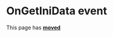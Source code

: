 # OnGetIniData event #

This page has [**moved**](https://lib-docs.delphidabbler.com/WdwState/5/API/TPJWdwState-OnGetIniData)